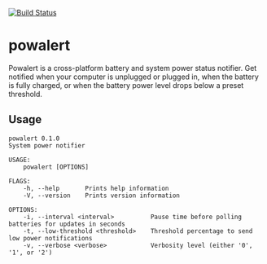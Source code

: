 [![Build
Status](https://travis-ci.org/zonotope/powalert.svg?branch=master)](https://travis-ci.org/zonotope/powalert)

# powalert

Powalert is a cross-platform battery and system power status notifier. Get
notified when your computer is unplugged or plugged in, when the battery is
fully charged, or when the battery power level drops below a preset threshold.

## Usage

```
powalert 0.1.0
System power notifier

USAGE:
    powalert [OPTIONS]

FLAGS:
    -h, --help       Prints help information
    -V, --version    Prints version information

OPTIONS:
    -i, --interval <interval>          Pause time before polling batteries for updates in seconds
    -t, --low-threshold <threshold>    Threshold percentage to send low power notifications
    -v, --verbose <verbose>            Verbosity level (either '0', '1', or '2')
```
